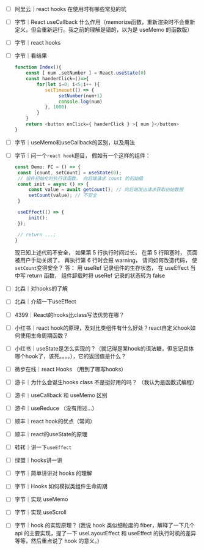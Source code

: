 - [ ] 阿里云｜react hooks 在使用时有哪些常见的坑

- [ ] 字节｜React useCallback 什么作用（memorize函数，重新渲染时不会重新定义，但会重新运行。我之前的理解是错的，以为是 useMemo 的函数版）

- [ ] 字节｜react hooks

- [ ] 字节｜看结果

  ```javascript
  function Index(){
      const [ num ,setNumber ] = React.useState(0)
      const handerClick=()=>{
          for(let i=0; i<5;i++ ){
             setTimeout(() => {
                  setNumber(num+1)
                  console.log(num)
             }, 1000)
          }
      }
      return <button onClick={ handerClick } >{ num }</button>
  }
  ```

- [ ] 字节｜useMemo和useCallback的区别，以及用法

- [ ] 字节｜问一个`react hook`题目， 假如有一个这样的组件：

  ```javascript
  const Demo: FC = () => {
   const [count, setCount] = useState(0);
   // 组件初始化时执行该函数， 向后端请求 count 的初始值
   const init = async () => {
       const value = await getCount(); // 向后端发出请求获取初始数据
       setCount(value); // 不安全
   }
  
   useEffect(() => {
       init();
   });
  
   // return ...;
  }
  ```

  现已知上述代码不安全， 如果第 5 行执行时间过长， 在第 5 行阻塞时， 页面被用户手动关闭了， 再执行第 6 行时会报 warning， 请问如何改造代码， 使`setCount`变得安全？
  答： 用 useRef 记录组件的生存状态， 在 useEffect 当中写 return 函数， 组件卸载时将 useRef 记录的状态转为 false

- [ ] 北森｜对hooks的了解

- [ ] 北森｜介绍一下useEffect

- [ ] 4399｜React的hooks比class写法优势在哪？

- [ ] 小红书｜react hook的原理，及对比类组件有什么好处？react自定义hook如何使用生命周期函数？

- [ ] 小红书｜useState是怎么实现的？（就记得是某hook的语法糖，但忘记具体哪个hook了，该死。。。。），它的返回值是什么？

- [ ] 微步在线｜react Hooks （用到了哪写hooks）

- [ ] 游卡｜为什么会诞生hooks class 不是挺好用的吗？ （我认为是函数式编程）

- [ ] 游卡｜useCallback 和 useMemo 区别

- [ ] 游卡｜useReduce （没有用过...）

- [ ] 顺丰｜react hook的优点（常问）

- [ ] 顺丰｜react的useState的原理

- [ ] 转转｜讲一下`useEffect`

- [ ] 绿盟｜hooks讲一讲

- [ ] 字节｜简单讲讲对 hooks 的理解

- [ ] 字节｜Hooks 如何模拟类组件生命周期

- [ ] 字节｜实现 useMemo

- [ ] 字节｜实现 useScroll

- [ ] 字节｜hook 的实现原理？ (我说 hook 类似细粒度的 fiber，解释了一下几个 api 的主要实现，提了一下 useLayoutEffect 和 useEffect 的执行时机的差异等等，然后重点说了 hook 的意义。)